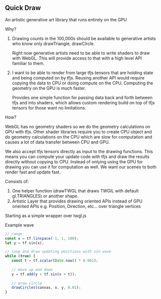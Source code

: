 ## Quick Draw

An artistic generative art library that runs entirely on the GPU

Why?

1. Drawing counts in the 100,000s should be available to generative artists who know only
   drawTriangle, drawCircle.

   Right now generative artists need to be able to write shaders to draw with WebGL. This will
   provide access to that with a high level API familiar to them.

2. I want to be able to render from large tfjs tensors that are holding state and
   being computed on by tfjs. Reusing another API would require copying the data to CPU
   or doing compute on the CPU. Computing the geometry on the GPU is much faster.

   Provides one simple function for passing data back and forth between tfjs
   and into shaders, which allows custom rendering build on top of tfjs tensors
   for those want no limitations.

How?

WebGL has no geometry shaders so we do the geometry calculations on GPU with tfjs.
Other shader libraries require you to create CPU object and do geometry calculations
on the CPU which are slow for computation and causes a lot of data transfer between CPU
and GPU.

We also accept tfjs tensors directly as input to the drawing functions. This means you can
compute your update code with tfjs and draw the results directly without copying to CPU. Instead
of onlying using the GPU for drawing you can use it for computation as well. We want
our scenes to both render fast and update fast.

Consists of:

1.  One helper function (drawTWGL that draws TWGIL with default gl.TRIANGLES) or another shape.
2.  Artistic Layer that provides drawing oriented APIs instead of GPU oriented APIs
    e.g. Position, Direction, etc... over triangle vertices

Starting as a simple wrapper over twgl.js

Example wave
```typescript
// range
const x = tf.linspace(-1, 1, 100);
let y = tf.sin(x);

// loop and draw updating positions with sin wave
while (true) {
   const t = tf.scalar(Date.now() * 0.001);
   
   // move up and down
   y = tf.add(y + tf.sin(x + t));
   
   // draw circle
   drawCircles(canvas, x, y, 0.01);
}
```
